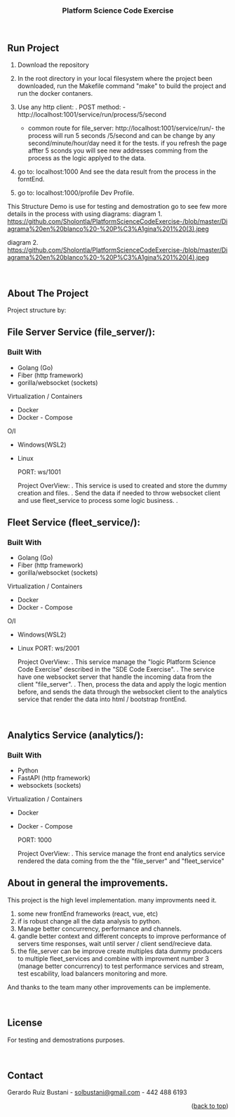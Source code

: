 <div id="top"></div>

<!-- Structure Demo  -->
<div align="center">
  <a href="https://github.com/Sholontla/PlatformScienceCodeExercise-">
  </a>
<h3 align="center">Platform Science Code Exercise</h3>
  <p align="center">
<br />
  </p>
</div>

<!-- RUN THE PROJECT -->

## Run Project

1.  Download the repository

2.  In the root directory in your local filesystem where the project been downloaded, run the Makefile command "make" to build the project and run the docker contaners.

3.  Use any http client:
    . POST method: - http://localhost:1001/service/run/process/5/second

    - common route for file_server: http://localhost:1001/service/run/- the process will run 5 seconds /5/second and can be change by any second/minute/hour/day need it for the tests.
      if you refresh the page affter 5 sconds you will see new addresses comming from the process as the logic applyed to the data.

4.  go to:
    localhost:1000
    And see the data result from the process in the forntEnd.

5.  go to:
    localhost:1000/profile
    Dev Profile.

This Structure Demo is use for testing and demostration go to see few more details in the process with using diagrams:
diagram 1. https://github.com/Sholontla/PlatformScienceCodeExercise-/blob/master/Diagrama%20en%20blanco%20-%20P%C3%A1gina%201%20(3).jpeg

diagram 2. https://github.com/Sholontla/PlatformScienceCodeExercise-/blob/master/Diagrama%20en%20blanco%20-%20P%C3%A1gina%201%20(4).jpeg

<br />

<!-- ABOUT THE PROJECT -->

## About The Project

Project structure by:

## File Server Service (file_server/):

### Built With

- Golang (Go)
- Fiber (http framework)
- gorilla/websocket (sockets)

Virtualization / Containers

- Docker
- Docker - Compose

O/I

- Windows(WSL2)
- Linux

  PORT: ws/1001

  Project OverView:
  . This service is used to created and store the dummy creation and files.
  . Send the data if needed to throw websocket client and use fleet_service to process some logic business.
  .

## Fleet Service (fleet_service/):

### Built With

- Golang (Go)
- Fiber (http framework)
- gorilla/websocket (sockets)

Virtualization / Containers

- Docker
- Docker - Compose

O/I

- Windows(WSL2)
- Linux
  PORT: ws/2001

  Project OverView:
  . This service manage the "logic Platform Science Code Exercise" described in the "SDE Code Exercise".
  . The service have one websocket server that handle the incoming data from the client "file_server".
  . Then, process the data and apply the logic mention before, and sends the data through the websocket client to the analytics service that render the data into html / bootstrap frontEnd.

<br />

## Analytics Service (analytics/):

### Built With

- Python
- FastAPI (http framework)
- websockets (sockets)

Virtualization / Containers

- Docker
- Docker - Compose

  PORT: 1000

  Project OverView:
  . This service manage the front end analytics service rendered the data coming from the the "file_server" and "fleet_service"

## About in general the improvements.

This project is the high level implementation.
many improvments need it.

1. some new frontEnd frameworks (react, vue, etc)
2. if is robust change all the data analysis to python.
3. Manage better concurrency, performance and channels.
4. gandle better context and different concepts to improve performance of servers time responses, wait until server / client send/recieve data.
5. the file_server can be improve create multiples data dummy producers to multiple fleet_services and combine with improvment number 3 (manage better concurrency) to test performance services and stream, test escability, load balancers monitoring and more.

And thanks to the team many other improvements can be implemente.

<br />

## License

For testing and demostrations purposes.

<!-- CONTACT -->

<br />

## Contact

Gerardo Ruiz Bustani - solbustani@gmail.com - 442 488 6193

<p align="right">(<a href="#top">back to top</a>)</p>
